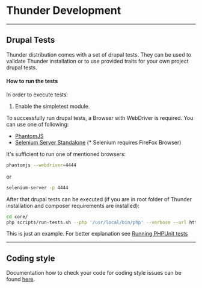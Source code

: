 # Thunder Development

----------

## Drupal Tests

Thunder distribution comes with a set of drupal tests. They can be used to validate Thunder installation or to use provided traits for your own project drupal tests.

#### How to run the tests
In order to execute tests:

1. Enable the simpletest module.

To successfully run drupal tests, a Browser with WebDriver is required. You can use one of following: 

* [PhantomJS](http://phantomjs.org)
* [Selenium Server Standalone](http://www.seleniumhq.org/download) (* Selenium requires FireFox Browser)

It's sufficient to run one of mentioned browsers:
```bash
phantomjs --webdriver=4444
```
or
```bash
selenium-server -p 4444
```

After that drupal tests can be executed (if you are in root folder of Thunder installation and composer requirements are installed):
```bash
cd core/
php scripts/run-tests.sh --php '/usr/local/bin/php' --verbose --url http://thunder.dd:8083 --dburl mysql://drupaluser@127.0.0.1:33067/thunder thunder
```

This is just an example. For better explanation see [Running PHPUnit tests](https://www.drupal.org/docs/8/phpunit/running-phpunit-tests)

----------

## Coding style

Documentation how to check your code for coding style issues can be found [here](https://github.com/BurdaMagazinOrg/thunder-dev-tools/blob/master/README.md#code-style-guidelines).
